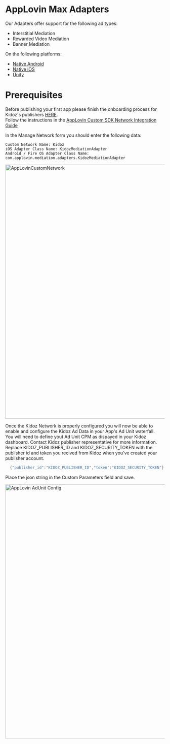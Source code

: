 # AppLovin Max Adapters

Our Adapters offer support for the following ad types:

+ Interstitial Mediation 
+ Rewarded Video Mediation 
+ Banner Mediation 

On the following platforms:

+ [Native Android](/Mediation/AppLovin%20Max%20Adapter/Android)
+ [Native iOS](/Mediation/AppLovin%20Max%20Adapter/iOS)
+ [Unity](/Mediation/AppLovin%20Max%20Adapter/Unity)

# Prerequisites

Before publishing your first app please finish the onboarding process for Kidoz's publishers [HERE](http://accounts.kidoz.net/publishers/register?utm_source=&utm_content=&utm_campaign=&utm_medium=). <BR>
Follow the instructions in the [AppLovin Custom SDK Network Integration Guide](https://dash.applovin.com/documentation/mediation/android/mediation-setup/custom-sdk)

In the Manage Network form you should enter the following data:
```
Custom Network Name: Kidoz 
iOS Adapter Class Name: KidozMediationAdapter
Android / Fire OS Adapter Class Name: com.applovin.mediation.adapters.KidozMediationAdapter
```
<img width="800" alt="AppLovinCustomNetwork" src="https://user-images.githubusercontent.com/86282008/197710543-171fe5fc-9c5e-414b-96ab-07f3b28de708.png">
  
  
Once the Kidoz Network is properly configured you will now be able to enable and configure the Kidoz Ad Data in your App's Ad Unit waterfall.<BR>
You will need to define yout Ad Unit CPM as dispayed in your Kidoz dashboard. Contact Kidoz publisher representative for more information. <BR>
Replace KIDOZ_PUBLISHER_ID and KIDOZ_SECURITY_TOKEN with the publisher id and token you recived from Kidoz when you've created your publisher account.
```java
  {"publisher_id":"KIDOZ_PUBLISHER_ID","token":"KIDOZ_SECURITY_TOKEN"}
```
Place the json string in the Custom Parameters field and save.
  
  <img width="800" alt="AppLovin AdUnit Config" src="https://user-images.githubusercontent.com/86282008/197715891-2a6501d4-741e-4322-9343-fcbfe49db1a2.png">


